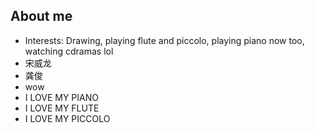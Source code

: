 ## About me

- Interests: Drawing, playing flute and piccolo, playing piano now too, watching cdramas lol
- 宋威龙
- 龚俊
- wow
- I LOVE MY PIANO
- I LOVE MY FLUTE
- I LOVE MY PICCOLO
